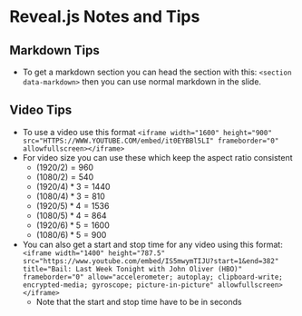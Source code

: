 # Reveal.js Notes and Tips

## Markdown Tips

- To get a markdown section you can head the section with this: `<section data-markdown>` then you can use normal markdown in the slide.

## Video Tips

- To use a video use this format `<iframe width="1600" height="900" src="HTTPS://WWW.YOUTUBE.COM/embed/it0EYBBl5LI" frameborder="0" allowfullscreen></iframe>`
- For video size you can use these which keep the aspect ratio consistent
    - $(1920/2)=960$
    - $(1080/2)=540$
    - $(1920/4)*3=1440$
    - $(1080/4)*3=810$
    - $(1920/5)*4=1536$
    - $(1080/5)*4=864$
    - $(1920/6)*5=1600$
    - $(1080/6)*5=900$
- You can also get a start and stop time for any video using this format: `<iframe width="1400" height="787.5" src="https://www.youtube.com/embed/IS5mwymTIJU?start=1&end=382" title="Bail: Last Week Tonight with John Oliver (HBO)" frameborder="0" allow="accelerometer; autoplay; clipboard-write; encrypted-media; gyroscope; picture-in-picture" allowfullscreen></iframe>`
    - Note that the start and stop time have to be in seconds
